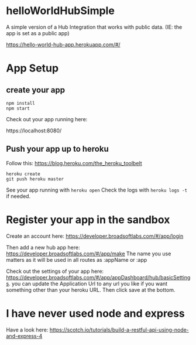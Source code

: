 # helloWorldHubSimple
A simple version of a Hub Integration that works with public data. (IE: the app is set as a public app)

https://hello-world-hub-app.herokuapp.com/#/

# App Setup

## create your app

```
npm install
npm start
```

Check out your app running here:

https://localhost:8080/

## Push your app up to heroku

Follow this: https://blog.heroku.com/the_heroku_toolbelt

```
heroku create
git push heroku master
```

See your app running with `heroku open`
Check the logs with `heroku logs -t` if needed.

# Register your app in the sandbox

Create an account here: https://developer.broadsoftlabs.com/#/app/login

Then add a new hub app here: https://developer.broadsoftlabs.com/#/app/make The name you use matters as it will be used in all routes as :appName or :app

Check out the settings of your app here: https://developer.broadsoftlabs.com/#/app/appDashboard/hub/basicSettings. you can update the Application Url to any url you like if you want something other than your heroku URL. Then click save at the bottom.

# I have never used node and express

Have a look here: https://scotch.io/tutorials/build-a-restful-api-using-node-and-express-4
